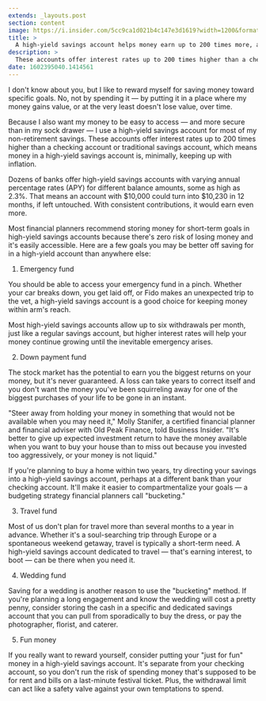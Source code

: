 ```yaml
--- 
extends: _layouts.post 
section: content 
image: https://i.insider.com/5cc9ca1d021b4c147e3d1619?width=1200&format=jpeg 
title: > 
  A high-yield savings account helps money earn up to 200 times more, and there are 5 times using one is a no-brainer 
description: > 
  These accounts offer interest rates up to 200 times higher than a checking account or traditional savings account, which means money in a high-yield savings account is, minimally, keeping up with inflation.Dozens of banks offer high-yield savings accounts with varying annual percentage rates (APY) for different balance amounts, some as high as 2.3%.If you're planning to buy a home within two years, try directing your savings into a high-yield savings account, perhaps at a different bank than your checking account.A high-yield savings account dedicated to travel — that's earning interest, to boot — can be there when you need it.Fun moneyIf you really want to reward yourself, consider putting your "just for fun" money in a high-yield savings account. 
date: 1602395040.1414561 
--- 
```

I don't know about you, but I like to reward myself for saving money toward specific goals. No, not by spending it — by putting it in a place where my money gains value, or at the very least doesn't lose value, over time.

Because I also want my money to be easy to access — and more secure than in my sock drawer — I use a high-yield savings account for most of my non-retirement savings. These accounts offer interest rates up to 200 times higher than a checking account or traditional savings account, which means money in a high-yield savings account is, minimally, keeping up with inflation.

Dozens of banks offer high-yield savings accounts with varying annual percentage rates (APY) for different balance amounts, some as high as 2.3%. That means an account with $10,000 could turn into $10,230 in 12 months, if left untouched. With consistent contributions, it would earn even more.

Most financial planners recommend storing money for short-term goals in high-yield savings accounts because there's zero risk of losing money and it's easily accessible. Here are a few goals you may be better off saving for in a high-yield account than anywhere else:

1. Emergency fund

You should be able to access your emergency fund in a pinch. Whether your car breaks down, you get laid off, or Fido makes an unexpected trip to the vet, a high-yield savings account is a good choice for keeping money within arm's reach.

Most high-yield savings accounts allow up to six withdrawals per month, just like a regular savings account, but higher interest rates will help your money continue growing until the inevitable emergency arises.

2. Down payment fund

The stock market has the potential to earn you the biggest returns on your money, but it's never guaranteed. A loss can take years to correct itself and you don't want the money you've been squirreling away for one of the biggest purchases of your life to be gone in an instant.

"Steer away from holding your money in something that would not be available when you may need it," Molly Stanifer, a certified financial planner and financial adviser with Old Peak Finance, told Business Insider. "It's better to give up expected investment return to have the money available when you want to buy your house than to miss out because you invested too aggressively, or your money is not liquid."

If you're planning to buy a home within two years, try directing your savings into a high-yield savings account, perhaps at a different bank than your checking account. It'll make it easier to compartmentalize your goals — a budgeting strategy financial planners call "bucketing."

3. Travel fund

Most of us don't plan for travel more than several months to a year in advance. Whether it's a soul-searching trip through Europe or a spontaneous weekend getaway, travel is typically a short-term need. A high-yield savings account dedicated to travel — that's earning interest, to boot — can be there when you need it.

4. Wedding fund

Saving for a wedding is another reason to use the "bucketing" method. If you're planning a long engagement and know the wedding will cost a pretty penny, consider storing the cash in a specific and dedicated savings account that you can pull from sporadically to buy the dress, or pay the photographer, florist, and caterer.

5. Fun money

If you really want to reward yourself, consider putting your "just for fun" money in a high-yield savings account. It's separate from your checking account, so you don't run the risk of spending money that's supposed to be for rent and bills on a last-minute festival ticket. Plus, the withdrawal limit can act like a safety valve against your own temptations to spend.